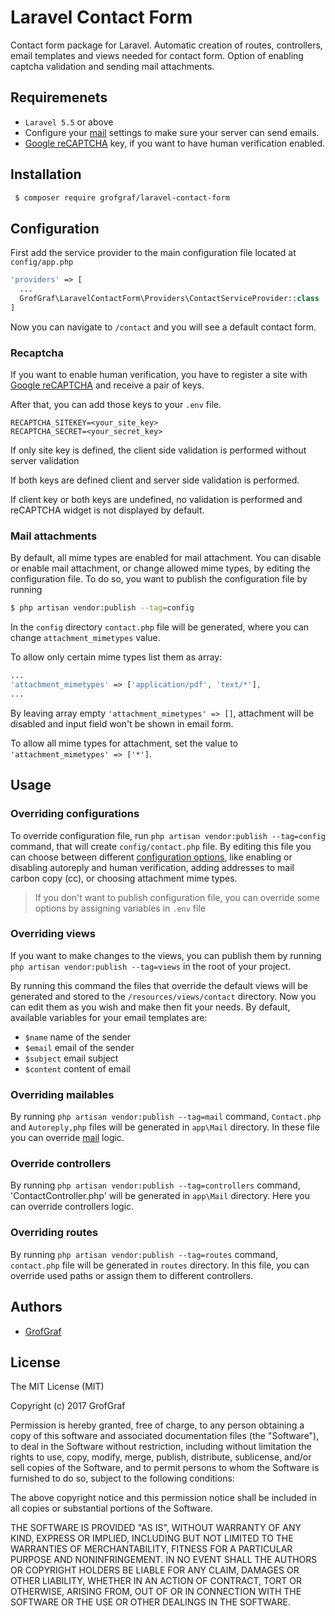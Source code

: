 # Laravel Contact Form

Contact form package for Laravel. Automatic creation of routes, controllers, email templates and views needed for contact form. Option of enabling captcha validation and sending mail attachments.

## Requiremenets
* `Laravel 5.5` or above
* Configure your [mail]('https://laravel.com/docs/5.5/mail') settings to make sure your server can send emails.
* [Google reCAPTCHA](https://www.google.com/recaptcha) key, if you want to have human verification enabled.

## Installation
```bash
 $ composer require grofgraf/laravel-contact-form
```

## Configuration
First add the service provider to the main configuration file located at `config/app.php`
```php
'providers' => [
  ...
  GrofGraf\LaravelContactForm\Providers\ContactServiceProvider::class
]
```

Now you can navigate to `/contact` and you will see a default contact form.

### Recaptcha
If you want to enable human verification, you have to register a site with [Google reCAPTCHA](https://www.google.com/recaptcha) and receive a pair of keys.

After that, you can add those keys to your `.env` file.
```.env
RECAPTCHA_SITEKEY=<your_site_key>
RECAPTCHA_SECRET=<your_secret_key>
```

If only site key is defined, the client side validation is performed without server validation

If both keys are defined client and server side validation is performed.

If client key or both keys are undefined, no validation is performed and reCAPTCHA widget is not displayed by default.

### Mail attachments

By default, all mime types are enabled for mail attachment.
You can disable or enable mail attachment, or change allowed mime types, by editing the configuration file. To do so, you want to publish the configuration file by running
```bash
$ php artisan vendor:publish --tag=config
```
In the `config` directory  `contact.php` file will be generated, where you can change `attachment_mimetypes` value.

To allow only certain mime types list them as array:
```php
...
'attachment_mimetypes' => ['application/pdf', 'text/*'],
...
```

By leaving array empty `'attachment_mimetypes' => []`, attachment will be disabled and input field won't be shown in email form.

To allow all mime types for attachment, set the value to  `'attachment_mimetypes' => ['*']`.

## Usage

### Overriding configurations

To override configuration file, run `php artisan vendor:publish --tag=config` command, that will create `config/contact.php` file. By editing this file you can choose between different [configuration options]('https://github.com/GrofGraf/laravel-contact-form/tree/master/src/config/contact.php'), like enabling or disabling autoreply and human verification, adding addresses to mail carbon copy (cc), or choosing attachment mime types.
> If you don't want to publish configuration file, you can override some options by assigning variables in `.env` file


### Overriding views

If you want to make changes to the views, you can publish them by running `php artisan vendor:publish --tag=views` in the root of your project.

By running this command the files that override the default views will be generated and stored to the `/resources/views/contact` directory. Now you can edit them as you wish and make then fit your needs. By default, available variables for your email templates are:
* `$name` name of the sender
* `$email` email of the sender
* `$subject` email subject
* `$content` content of email

### Overriding mailables

By running `php artisan vendor:publish --tag=mail` command, `Contact.php` and `Autoreply,php` files will be generated in `app\Mail` directory. In these file you can override [mail]('https://laravel.com/docs/5.7/mail') logic.

### Override controllers

By running `php artisan vendor:publish --tag=controllers` command, 'ContactController.php' will be generated in `app\Mail` directory. Here you can override controllers logic.

### Overriding routes

By running `php artisan vendor:publish --tag=routes` command, `contact.php` file will be generated in `routes` directory. In this file, you can override used paths or assign them to different controllers.


## Authors
* [GrofGraf](https://github.com/GrofGraf)

## License
The MIT License (MIT)

Copyright (c) 2017 GrofGraf

Permission is hereby granted, free of charge, to any person obtaining a copy of this software and associated documentation files (the "Software"), to deal in the Software without restriction, including without limitation the rights to use, copy, modify, merge, publish, distribute, sublicense, and/or sell copies of the Software, and to permit persons to whom the Software is furnished to do so, subject to the following conditions:

The above copyright notice and this permission notice shall be included in all copies or substantial portions of the Software.

THE SOFTWARE IS PROVIDED "AS IS", WITHOUT WARRANTY OF ANY KIND, EXPRESS OR IMPLIED, INCLUDING BUT NOT LIMITED TO THE WARRANTIES OF MERCHANTABILITY, FITNESS FOR A PARTICULAR PURPOSE AND NONINFRINGEMENT. IN NO EVENT SHALL THE AUTHORS OR COPYRIGHT HOLDERS BE LIABLE FOR ANY CLAIM, DAMAGES OR OTHER LIABILITY, WHETHER IN AN ACTION OF CONTRACT, TORT OR OTHERWISE, ARISING FROM, OUT OF OR IN CONNECTION WITH THE SOFTWARE OR THE USE OR OTHER DEALINGS IN THE SOFTWARE.
